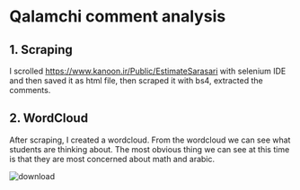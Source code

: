 # Qalamchi comment analysis

## 1. Scraping
I scrolled https://www.kanoon.ir/Public/EstimateSarasari with selenium IDE and then saved it as html file, then scraped it with bs4, extracted the comments.

## 2. WordCloud
After scraping, I created a wordcloud. From the wordcloud we can see what students are thinking about. The most obvious thing we can see at this time is that they are most concerned about math and arabic.

![download](https://user-images.githubusercontent.com/17769927/126635277-e37519a4-2681-458c-83af-3ea231144dc6.png)
